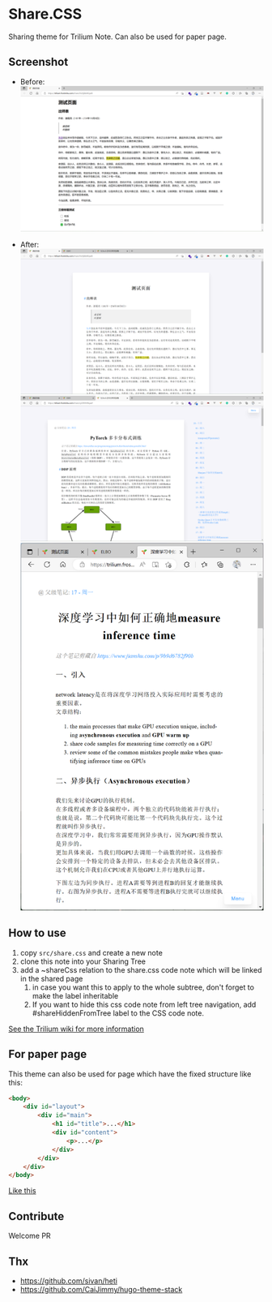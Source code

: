 # Share.CSS

Sharing theme for Trilium Note.
Can also be used for paper page.

## Screenshot

- Before:
![Origin](screenshot\before.png)

- After:
![Origin](screenshot\page.png)
![tree page](screenshot\treepage.png)
![mobile page](screenshot\mobile.png)

## How to use

1. copy `src/share.css` and create a new note
2. clone this note into your Sharing Tree
3. add a ~shareCss relation to the share.css code note which will be linked in the shared page
    1. in case you want this to apply to the whole subtree, don't forget to make the label inheritable
    2. If you want to hide this css code note from left tree navigation, add #shareHiddenFromTree label to the CSS code note.

[See the Trilium wiki for more information](https://github.com/zadam/trilium/wiki/Sharing)

## For paper page

This theme can also be used for page which have the fixed structure like this:
```html
<body>
    <div id="layout">
        <div id="main">
            <h1 id="title">...</h1>
            <div id="content">
                <p>...</p>
            </div>
        </div>
    </div>
</body>
```

[Like this](https://blog.frostmiku.com/Flow-VAE-VC/)

## Contribute

Welcome PR

## Thx

- https://github.com/sivan/heti
- https://github.com/CaiJimmy/hugo-theme-stack
